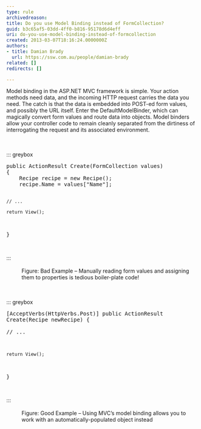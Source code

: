 ```yaml
---
type: rule
archivedreason: 
title: Do you use Model Binding instead of FormCollection?
guid: b3c65af5-03dd-4ff0-b816-95178d6d4eff
uri: do-you-use-model-binding-instead-of-formcollection
created: 2013-03-07T18:16:24.0000000Z
authors:
- title: Damian Brady
  url: https://ssw.com.au/people/damian-brady
related: []
redirects: []

---
```


Model binding in the ASP.NET MVC framework is simple. Your action methods need data, and the incoming HTTP request carries the data you need. The catch is that the data is embedded into POST-ed form values, and possibly the URL itself. Enter the DefaultModelBinder, which can magically convert form values and route data into objects. Model binders allow your controller code to remain cleanly separated from the dirtiness of interrogating the request and its associated environment.

<!--endintro-->
<dl class="badImage"><dt><br><br>::: greybox<br><pre>public ActionResult Create(FormCollection values)
&#123;
    Recipe recipe = new Recipe();
    recipe.Name = values[&quot;Name&quot;];      
            
    // ...
            
    return View();
&#125;
</pre><br>:::<br><br></dt><dd>Figure&#58; Bad Example – Manually reading form values and assigning them to properties is tedious boiler-plate code!</dd></dl><dl class="goodImage"><dt><br><br>::: greybox<br><pre>[AcceptVerbs(HttpVerbs.Post)]
public ActionResult Create(Recipe newRecipe)
&#123;            
    // ...
    
    return View();
&#125;
</pre><br>:::<br><br></dt><dd>Figure&#58; Good Example – Using MVC’s model binding allows you to work with an automatically-populated object instead</dd></dl>
